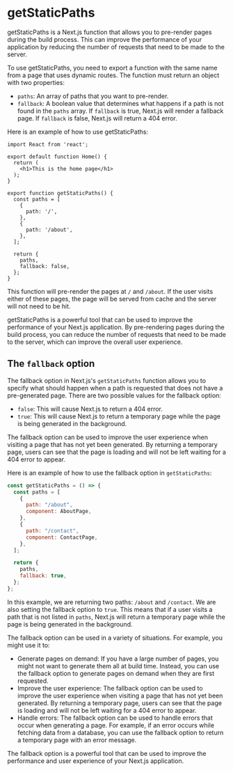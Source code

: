 # getStaticPaths

getStaticPaths is a Next.js function that allows you to pre-render pages during the build process. This can improve the performance of your application by reducing the number of requests that need to be made to the server.

To use getStaticPaths, you need to export a function with the same name from a page that uses dynamic routes. The function must return an object with two properties:

* `paths`: An array of paths that you want to pre-render.
* `fallback`: A boolean value that determines what happens if a path is not found in the `paths` array. If `fallback` is true, Next.js will render a fallback page. If `fallback` is false, Next.js will return a 404 error.

Here is an example of how to use getStaticPaths:

```
import React from 'react';

export default function Home() {
  return (
    <h1>This is the home page</h1>
  );
}

export function getStaticPaths() {
  const paths = [
    {
      path: '/',
    },
    {
      path: '/about',
    },
  ];

  return {
    paths,
    fallback: false,
  };
}
```

This function will pre-render the pages at `/` and `/about`. If the user visits either of these pages, the page will be served from cache and the server will not need to be hit.

getStaticPaths is a powerful tool that can be used to improve the performance of your Next.js application. By pre-rendering pages during the build process, you can reduce the number of requests that need to be made to the server, which can improve the overall user experience.

## The `fallback` option

The fallback option in Next.js's `getStaticPaths` function allows you to specify what should happen when a path is requested that does not have a pre-generated page. There are two possible values for the fallback option:

* `false`: This will cause Next.js to return a 404 error.
* `true`: This will cause Next.js to return a temporary page while the page is being generated in the background.

The fallback option can be used to improve the user experience when visiting a page that has not yet been generated. By returning a temporary page, users can see that the page is loading and will not be left waiting for a 404 error to appear.

Here is an example of how to use the fallback option in `getStaticPaths`:

```js
const getStaticPaths = () => {
  const paths = [
    {
      path: "/about",
      component: AboutPage,
    },
    {
      path: "/contact",
      component: ContactPage,
    },
  ];

  return {
    paths,
    fallback: true,
  };
};
```

In this example, we are returning two paths: `/about` and `/contact`. We are also setting the fallback option to `true`. This means that if a user visits a path that is not listed in `paths`, Next.js will return a temporary page while the page is being generated in the background.

The fallback option can be used in a variety of situations. For example, you might use it to:

* Generate pages on demand: If you have a large number of pages, you might not want to generate them all at build time. Instead, you can use the fallback option to generate pages on demand when they are first requested.
* Improve the user experience: The fallback option can be used to improve the user experience when visiting a page that has not yet been generated. By returning a temporary page, users can see that the page is loading and will not be left waiting for a 404 error to appear.
* Handle errors: The fallback option can be used to handle errors that occur when generating a page. For example, if an error occurs while fetching data from a database, you can use the fallback option to return a temporary page with an error message.

The fallback option is a powerful tool that can be used to improve the performance and user experience of your Next.js application.
